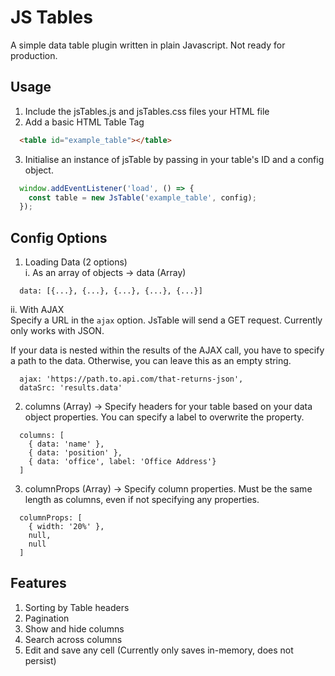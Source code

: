 # JS Tables #
A simple data table plugin written in plain Javascript. Not ready for production.

## Usage ##
1. Include the jsTables.js and jsTables.css files your HTML file
2. Add a basic HTML Table Tag
```HTML
  <table id="example_table"></table>
```
3. Initialise an instance of jsTable by passing in your table's ID and a config object.
```Javascript
  window.addEventListener('load', () => {
    const table = new JsTable('example_table', config);
  });
```

## Config Options ##
1. Loading Data (2 options)  
  i. As an array of objects -> data (Array)
  ```
    data: [{...}, {...}, {...}, {...}, {...}]
  ```
  ii. With AJAX  
  Specify a URL in the `ajax` option. JsTable will send a GET request. Currently only works with JSON.  

  If your data is nested within the results of the AJAX call, you have to specify a path to the data. Otherwise, you can leave this as an empty string.
  ```
    ajax: 'https://path.to.api.com/that-returns-json',
    dataSrc: 'results.data'
  ```
2. columns (Array) -> Specify headers for your table based on your data object properties. You can specify a label to overwrite the property.
```
  columns: [
    { data: 'name' },
    { data: 'position' },
    { data: 'office', label: 'Office Address'}
  ]
```
3. columnProps (Array) -> Specify column properties. Must be the same length as columns, even if not specifying any properties.
```
  columnProps: [
    { width: '20%' },
    null,
    null
  ]
```

## Features ##
1. Sorting by Table headers
2. Pagination
3. Show and hide columns
4. Search across columns
5. Edit and save any cell (Currently only saves in-memory, does not persist)
